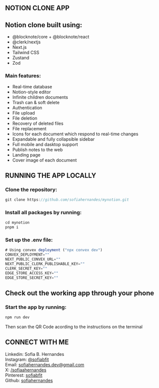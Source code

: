 ## NOTION CLONE APP
## Notion clone built using:
- @blocknote/core + @blocknote/react
- @clerk/nextjs
- Next.js
- Tailwind CSS
- Zustand
- Zod

### Main features:
- Real-time database
- Notion-style editor
- Infinite children documents
- Trash can & soft delete
- Authentication
- File upload
- File deletion
- Recovery of deleted files
- File replacement
- Icons for each document which respond to real-time changes
- Expandable and fully collapsible sidebar
- Full mobile and dasktop support
- Publish notes to the web
- Landing page
- Cover image of each document

## RUNNING THE APP LOCALLY
### Clone the repository:
```jsx
git clone https://github.com/sofiahernandes/mynotion.git
```

### Install all packages by running:
```jsx
cd mynotion
pnpm i
```

### Set up the .env file:
```jsx
# Using convex deployment ("npx convex dev")
CONVEX_DEPLOYMENT=""
NEXT_PUBLIC_CONVEX_URL=""
NEXT_PUBLIC_CLERK_PUBLISHABLE_KEY=""
CLERK_SECRET_KEY=""
EDGE_STORE_ACCESS_KEY=""
EDGE_STORE_SECRET_KEY=""
```

## Check out the working app through your phone
### Start the app by running:
```jsx
npm run dev
```
Then scan the QR Code acording to the instructions on the terminal

## CONNECT WITH ME
Linkedin: Sofia B. Hernandes  
Instagram: [@sofiabfit](https://www.instagram.com/sofiabfit/)  
Email: [sofiahernandes.dev@gmail.com](mailto:sofiahernandes.dev@gmail.com)  
X: [/sofiaahernandes](https://x.com/sofiaahernandes)  
Pinterest: [sofiabfit](https://pin.it/5gRW2R2bW)  
Github: [sofiahernandes](https://github.com/sofiahernandes)
